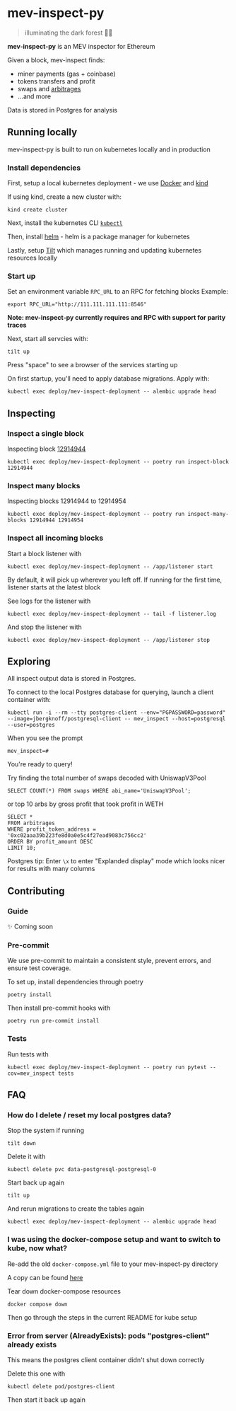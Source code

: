 # mev-inspect-py
> illuminating the dark forest 🌲💡

**mev-inspect-py** is an MEV inspector for Ethereum

Given a block, mev-inspect finds:
- miner payments (gas + coinbase)
- tokens transfers and profit
- swaps and [arbitrages](https://twitter.com/bertcmiller/status/142763202826305946://twitter.com/bertcmiller/status/1427632028263059462)
- ...and more

Data is stored in Postgres for analysis

## Running locally
mev-inspect-py is built to run on kubernetes locally and in production

### Install dependencies

First, setup a local kubernetes deployment - we use [Docker](https://www.docker.com/products/docker-desktop) and [kind](https://kind.sigs.k8s.io/docs/user/quick-start)

If using kind, create a new cluster with:
```
kind create cluster
```

Next, install the kubernetes CLI [`kubectl`](https://kubernetes.io/docs/tasks/tools/)

Then, install [helm](https://helm.sh/docs/intro/install/) - helm is a package manager for kubernetes

Lastly, setup [Tilt](https://docs.tilt.dev/install.html) which manages running and updating kubernetes resources locally

### Start up

Set an environment variable `RPC_URL` to an RPC for fetching blocks
Example:
```
export RPC_URL="http://111.111.111.111:8546"
```

**Note: mev-inspect-py currently requires and RPC with support for parity traces**

Next, start all servcies with:
```
tilt up
```

Press "space" to see a browser of the services starting up

On first startup, you'll need to apply database migrations. Apply with:
```
kubectl exec deploy/mev-inspect-deployment -- alembic upgrade head
```

## Inspecting

### Inspect a single block

Inspecting block [12914944](https://twitter.com/mevalphaleak/status/1420416437575901185)
```
kubectl exec deploy/mev-inspect-deployment -- poetry run inspect-block 12914944
```

### Inspect many blocks

Inspecting blocks 12914944 to 12914954
```
kubectl exec deploy/mev-inspect-deployment -- poetry run inspect-many-blocks 12914944 12914954
```

### Inspect all incoming blocks

Start a block listener with
```
kubectl exec deploy/mev-inspect-deployment -- /app/listener start
```

By default, it will pick up wherever you left off.
If running for the first time, listener starts at the latest block

See logs for the listener with
```
kubectl exec deploy/mev-inspect-deployment -- tail -f listener.log
```

And stop the listener with
```
kubectl exec deploy/mev-inspect-deployment -- /app/listener stop
```

## Exploring

All inspect output data is stored in Postgres.

To connect to the local Postgres database for querying, launch a client container with:
```
kubectl run -i --rm --tty postgres-client --env="PGPASSWORD=password" --image=jbergknoff/postgresql-client -- mev_inspect --host=postgresql --user=postgres
```

When you see the prompt
```
mev_inspect=#
```

You're ready to query!

Try finding the total number of swaps decoded with UniswapV3Pool
```
SELECT COUNT(*) FROM swaps WHERE abi_name='UniswapV3Pool';
```

or top 10 arbs by gross profit that took profit in WETH
```
SELECT *
FROM arbitrages
WHERE profit_token_address = '0xc02aaa39b223fe8d0a0e5c4f27ead9083c756cc2'
ORDER BY profit_amount DESC
LIMIT 10;
```

Postgres tip: Enter `\x` to enter "Explanded display" mode which looks nicer for results with many columns

## Contributing

### Guide

✨ Coming soon

### Pre-commit

We use pre-commit to maintain a consistent style, prevent errors, and ensure test coverage. 

To set up, install dependencies through poetry
```
poetry install
```

Then install pre-commit hooks with
```
poetry run pre-commit install
```

### Tests

Run tests with
```
kubectl exec deploy/mev-inspect-deployment -- poetry run pytest --cov=mev_inspect tests
```

## FAQ

### How do I delete / reset my local postgres data?

Stop the system if running
```
tilt down
```

Delete it with
```
kubectl delete pvc data-postgresql-postgresql-0
```

Start back up again
```
tilt up
```

And rerun migrations to create the tables again
```
kubectl exec deploy/mev-inspect-deployment -- alembic upgrade head
```

### I was using the docker-compose setup and want to switch to kube, now what?

Re-add the old `docker-compose.yml` file to your mev-inspect-py directory

A copy can be found [here](https://github.com/flashbots/mev-inspect-py/blob/ef60c097719629a7d2dc56c6e6c9a100fb706f76/docker-compose.yml)

Tear down docker-compose resources
```
docker compose down
```

Then go through the steps in the current README for kube setup

### Error from server (AlreadyExists): pods "postgres-client" already exists
This means the postgres client container didn't shut down correctly

Delete this one with
```
kubectl delete pod/postgres-client
```

Then start it back up again
